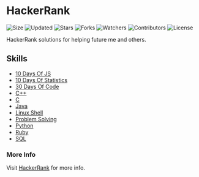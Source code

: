 # HackerRank

![Size](https://img.shields.io/github/repo-size/2kabhishek/HackerRank?style=plastic&color=0f0&label=Size)
![Updated](https://img.shields.io/github/last-commit/2kabhishek/HackerRank?style=plastic&color=f00&label=Updated)
![Stars](https://img.shields.io/github/stars/2kabhishek/HackerRank?style=plastic&color=ffc801&label=Stars)
![Forks](https://img.shields.io/github/forks/2kabhishek/HackerRank?style=plastic&color=003cff&label=Forks)
![Watchers](https://img.shields.io/github/watchers/2kabhishek/HackerRank?style=plastic&color=ff5500&label=Watchers)
![Contributors](https://img.shields.io/github/contributors/2kabhishek/HackerRank?style=plastic&color=f0f&label=Contributors)
![License](https://img.shields.io/github/license/2kabhishek/HackerRank?style=plastic&color=555&label=License)

HackerRank solutions for helping future me and others.


## Skills

- [10 Days Of JS](./10-Days-Of-JS/)
- [10 Days Of Statistics](./10-Days-Of-Statistics/)
- [30 Days Of Code](./30-Days-Of-Code/)
- [C++](./C++/)
- [C](./C/)
- [Java](./Java/)
- [Linux Shell](./Linux-Shell/)
- [Problem Solving](./Problem-Solving/)
- [Python](./Python/)
- [Ruby](./Ruby/)
- [SQL](./SQL/)


### More Info

Visit [HackerRank](https://hackerrank.com) for more info.

